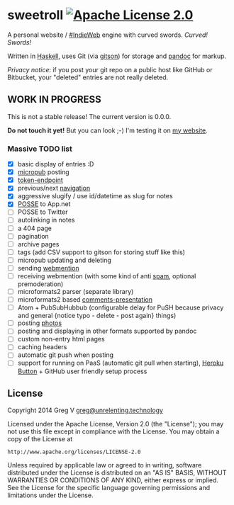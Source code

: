 # sweetroll [![Apache License 2.0](https://img.shields.io/badge/license-Apache%202.0-brightgreen.svg?style=flat)](https://www.tldrlegal.com/l/apache2)

A personal website / [#IndieWeb] engine with curved swords. *Curved! Swords!*

Written in [Haskell], uses Git (via [gitson]) for storage and [pandoc] for markup.

*Privacy notice*: if you post your git repo on a public host like GitHub or Bitbucket, your "deleted" entries are not really deleted.

[#IndieWeb]: http://indiewebcamp.com
[Haskell]: http://haskell.org
[gitson]: https://github.com/myfreeweb/gitson
[pandoc]: http://johnmacfarlane.net/pandoc/

## WORK IN PROGRESS

This is not a stable release!
The current version is 0.0.0.

**Do not touch it yet!**
But you can look ;-)
I'm testing it on [my website](https://unrelenting.technology).

### Massive TODO list

- [x] basic display of entries :D
- [x] [micropub](http://indiewebcamp.com/micropub) posting
- [x] [token-endpoint](http://indiewebcamp.com/token-endpoint)
- [x] previous/next [navigation](http://indiewebcamp.com/navigation)
- [x] aggressive slugify / use id/datetime as slug for notes
- [x] [POSSE](http://indiewebcamp.com/POSSE) to App.net
- [ ] POSSE to Twitter
- [ ] autolinking in notes
- [ ] a 404 page
- [ ] pagination
- [ ] archive pages
- [ ] tags (add CSV support to gitson for storing stuff like this)
- [ ] micropub updating and deleting
- [ ] sending [webmention](http://indiewebcamp.com/webmention)
- [ ] receiving webmention (with some kind of anti [spam](http://indiewebcamp.com/spam), optional premoderation)
- [ ] microformats2 parser (separate library)
- [ ] microformats2 based [comments-presentation](http://indiewebcamp.com/comments-presentation)
- [ ] Atom + PubSubHubbub (configurable delay for PuSH because privacy and general {notice typo - delete - post again} things)
- [ ] posting [photos](http://indiewebcamp.com/photos)
- [ ] posting and displaying in other formats supported by pandoc
- [ ] custom non-entry html pages
- [ ] caching headers
- [ ] automatic git push when posting
- [ ] support for running on PaaS (automatic git pull when starting), [Heroku Button](https://blog.heroku.com/archives/2014/8/7/heroku-button) + GitHub user friendly setup process

## License

Copyright 2014 Greg V <greg@unrelenting.technology>

Licensed under the Apache License, Version 2.0 (the "License");
you may not use this file except in compliance with the License.
You may obtain a copy of the License at

    http://www.apache.org/licenses/LICENSE-2.0

Unless required by applicable law or agreed to in writing, software
distributed under the License is distributed on an "AS IS" BASIS,
WITHOUT WARRANTIES OR CONDITIONS OF ANY KIND, either express or implied.
See the License for the specific language governing permissions and
limitations under the License.
